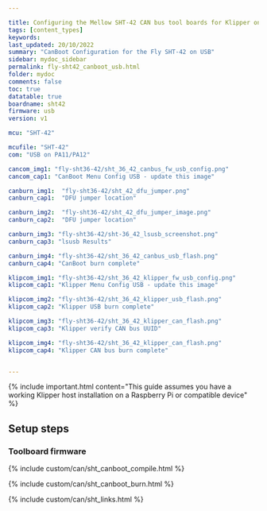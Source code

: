 ```yaml
---

title: Configuring the Mellow SHT-42 CAN bus tool boards for Klipper on USB
tags: [content_types]
keywords: 
last_updated: 20/10/2022
summary: "CanBoot Configuration for the Fly SHT-42 on USB"
sidebar: mydoc_sidebar
permalink: fly-sht42_canboot_usb.html
folder: mydoc
comments: false
toc: true
datatable: true
boardname: sht42
firmware: usb
version: v1

mcu: "SHT-42"

mcufile: "SHT-42"
com: "USB on PA11/PA12"

cancom_img1: "fly-sht36-42/sht_36_42_canbus_fw_usb_config.png"
cancom_cap1: "CanBoot Menu Config USB - update this image"

canburn_img1:  "fly-sht36-42/sht_42_dfu_jumper.png"
canburn_cap1:  "DFU jumper location" 

canburn_img2:  "fly-sht36-42/sht_42_dfu_jumper_image.png"
canburn_cap2:  "DFU jumper location"

canburn_img3: "fly-sht36-42/sht-36_42_lsusb_screenshot.png"
canburn_cap3: "lsusb Results"

canburn_img4: "fly-sht36-42/sht_36_42_canbus_usb_flash.png"
canburn_cap4: "CanBoot burn complete"

klipcom_img1: "fly-sht36-42/sht_36_42_klipper_fw_usb_config.png"
klipcom_cap1: "Klipper Menu Config USB - update this image"

klipcom_img2: "fly-sht36-42/sht_36_42_klipper_usb_flash.png"
klipcom_cap2: "Klipper USB burn complete"

klipcom_img3: "fly-sht36-42/sht_36_42_klipper_can_flash.png"
klipcom_cap3: "Klipper verify CAN bus UUID"

klipcom_img4: "fly-sht36-42/sht_36_42_klipper_can_flash.png"
klipcom_cap4: "Klipper CAN bus burn complete"


---
```


{% include important.html content="This guide assumes you have a working Klipper host installation on a Raspberry Pi or compatible device" %}



## Setup steps

### Toolboard firmware

{% include custom/can/sht_canboot_compile.html %}

{% include custom/can/sht_canboot_burn.html %}

{% include custom/can/sht_links.html %}


